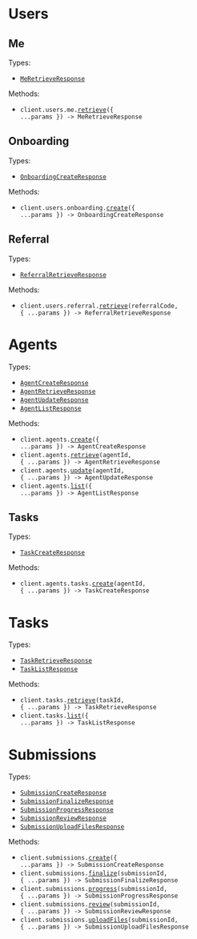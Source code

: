 # Users

## Me

Types:

- <code><a href="./src/resources/users/me.ts">MeRetrieveResponse</a></code>

Methods:

- <code title="get /api/v1/user/me">client.users.me.<a href="./src/resources/users/me.ts">retrieve</a>({ ...params }) -> MeRetrieveResponse</code>

## Onboarding

Types:

- <code><a href="./src/resources/users/onboarding.ts">OnboardingCreateResponse</a></code>

Methods:

- <code title="post /api/v1/user/onboarding">client.users.onboarding.<a href="./src/resources/users/onboarding.ts">create</a>({ ...params }) -> OnboardingCreateResponse</code>

## Referral

Types:

- <code><a href="./src/resources/users/referral.ts">ReferralRetrieveResponse</a></code>

Methods:

- <code title="get /api/v1/user/referral/{referralCode}">client.users.referral.<a href="./src/resources/users/referral.ts">retrieve</a>(referralCode, { ...params }) -> ReferralRetrieveResponse</code>

# Agents

Types:

- <code><a href="./src/resources/agents/agents.ts">AgentCreateResponse</a></code>
- <code><a href="./src/resources/agents/agents.ts">AgentRetrieveResponse</a></code>
- <code><a href="./src/resources/agents/agents.ts">AgentUpdateResponse</a></code>
- <code><a href="./src/resources/agents/agents.ts">AgentListResponse</a></code>

Methods:

- <code title="post /api/v1/agent/">client.agents.<a href="./src/resources/agents/agents.ts">create</a>({ ...params }) -> AgentCreateResponse</code>
- <code title="get /api/v1/agent/{agentId}">client.agents.<a href="./src/resources/agents/agents.ts">retrieve</a>(agentId, { ...params }) -> AgentRetrieveResponse</code>
- <code title="patch /api/v1/agent/{agentId}">client.agents.<a href="./src/resources/agents/agents.ts">update</a>(agentId, { ...params }) -> AgentUpdateResponse</code>
- <code title="get /api/v1/agent/">client.agents.<a href="./src/resources/agents/agents.ts">list</a>({ ...params }) -> AgentListResponse</code>

## Tasks

Types:

- <code><a href="./src/resources/agents/tasks.ts">TaskCreateResponse</a></code>

Methods:

- <code title="post /api/v1/agent/{agentId}/task">client.agents.tasks.<a href="./src/resources/agents/tasks.ts">create</a>(agentId, { ...params }) -> TaskCreateResponse</code>

# Tasks

Types:

- <code><a href="./src/resources/tasks.ts">TaskRetrieveResponse</a></code>
- <code><a href="./src/resources/tasks.ts">TaskListResponse</a></code>

Methods:

- <code title="get /api/v1/task/{taskId}">client.tasks.<a href="./src/resources/tasks.ts">retrieve</a>(taskId, { ...params }) -> TaskRetrieveResponse</code>
- <code title="get /api/v1/task/">client.tasks.<a href="./src/resources/tasks.ts">list</a>({ ...params }) -> TaskListResponse</code>

# Submissions

Types:

- <code><a href="./src/resources/submissions.ts">SubmissionCreateResponse</a></code>
- <code><a href="./src/resources/submissions.ts">SubmissionFinalizeResponse</a></code>
- <code><a href="./src/resources/submissions.ts">SubmissionProgressResponse</a></code>
- <code><a href="./src/resources/submissions.ts">SubmissionReviewResponse</a></code>
- <code><a href="./src/resources/submissions.ts">SubmissionUploadFilesResponse</a></code>

Methods:

- <code title="post /api/v1/submission/">client.submissions.<a href="./src/resources/submissions.ts">create</a>({ ...params }) -> SubmissionCreateResponse</code>
- <code title="get /api/v1/submission/{submissionId}/finalize">client.submissions.<a href="./src/resources/submissions.ts">finalize</a>(submissionId, { ...params }) -> SubmissionFinalizeResponse</code>
- <code title="post /api/v1/submission/{submissionId}/progress">client.submissions.<a href="./src/resources/submissions.ts">progress</a>(submissionId, { ...params }) -> SubmissionProgressResponse</code>
- <code title="post /api/v1/submission/{submissionId}/review">client.submissions.<a href="./src/resources/submissions.ts">review</a>(submissionId, { ...params }) -> SubmissionReviewResponse</code>
- <code title="post /api/v1/submission/{submissionId}">client.submissions.<a href="./src/resources/submissions.ts">uploadFiles</a>(submissionId, { ...params }) -> SubmissionUploadFilesResponse</code>

